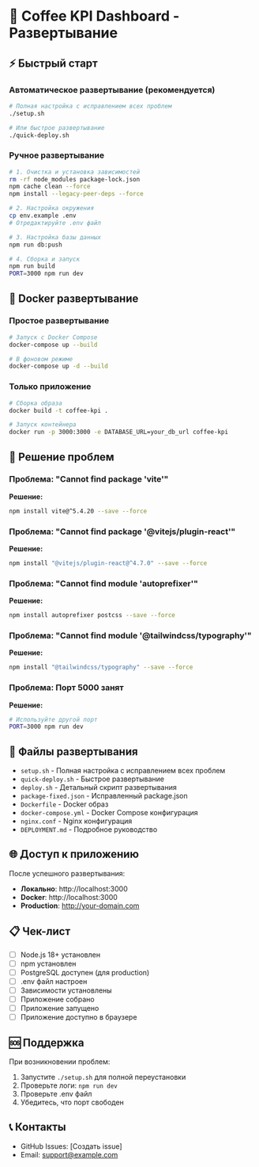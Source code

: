 # 🚀 Coffee KPI Dashboard - Развертывание

## ⚡ Быстрый старт

### Автоматическое развертывание (рекомендуется)
```bash
# Полная настройка с исправлением всех проблем
./setup.sh

# Или быстрое развертывание
./quick-deploy.sh
```

### Ручное развертывание
```bash
# 1. Очистка и установка зависимостей
rm -rf node_modules package-lock.json
npm cache clean --force
npm install --legacy-peer-deps --force

# 2. Настройка окружения
cp env.example .env
# Отредактируйте .env файл

# 3. Настройка базы данных
npm run db:push

# 4. Сборка и запуск
npm run build
PORT=3000 npm run dev
```

## 🐳 Docker развертывание

### Простое развертывание
```bash
# Запуск с Docker Compose
docker-compose up --build

# В фоновом режиме
docker-compose up -d --build
```

### Только приложение
```bash
# Сборка образа
docker build -t coffee-kpi .

# Запуск контейнера
docker run -p 3000:3000 -e DATABASE_URL=your_db_url coffee-kpi
```

## 🔧 Решение проблем

### Проблема: "Cannot find package 'vite'"
**Решение:**
```bash
npm install vite@^5.4.20 --save --force
```

### Проблема: "Cannot find package '@vitejs/plugin-react'"
**Решение:**
```bash
npm install "@vitejs/plugin-react@^4.7.0" --save --force
```

### Проблема: "Cannot find module 'autoprefixer'"
**Решение:**
```bash
npm install autoprefixer postcss --save --force
```

### Проблема: "Cannot find module '@tailwindcss/typography'"
**Решение:**
```bash
npm install "@tailwindcss/typography" --save --force
```

### Проблема: Порт 5000 занят
**Решение:**
```bash
# Используйте другой порт
PORT=3000 npm run dev
```

## 📁 Файлы развертывания

- `setup.sh` - Полная настройка с исправлением всех проблем
- `quick-deploy.sh` - Быстрое развертывание
- `deploy.sh` - Детальный скрипт развертывания
- `package-fixed.json` - Исправленный package.json
- `Dockerfile` - Docker образ
- `docker-compose.yml` - Docker Compose конфигурация
- `nginx.conf` - Nginx конфигурация
- `DEPLOYMENT.md` - Подробное руководство

## 🌐 Доступ к приложению

После успешного развертывания:
- **Локально**: http://localhost:3000
- **Docker**: http://localhost:3000
- **Production**: http://your-domain.com

## 📋 Чек-лист

- [ ] Node.js 18+ установлен
- [ ] npm установлен
- [ ] PostgreSQL доступен (для production)
- [ ] .env файл настроен
- [ ] Зависимости установлены
- [ ] Приложение собрано
- [ ] Приложение запущено
- [ ] Приложение доступно в браузере

## 🆘 Поддержка

При возникновении проблем:
1. Запустите `./setup.sh` для полной переустановки
2. Проверьте логи: `npm run dev`
3. Проверьте .env файл
4. Убедитесь, что порт свободен

## 📞 Контакты

- GitHub Issues: [Создать issue]
- Email: support@example.com
